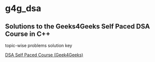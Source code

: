 # g4g_dsa

## Solutions to the Geeks4Geeks Self Paced DSA Course in C++

topic-wise problems solution key

<a href="DSA Self Paced Course (Geek4Geeks)">[DSA Self Paced Course (Geek4Geeks)](https://www.geeksforgeeks.org/courses/dsa-self-paced?itm_source=geeksforgeeks&itm_medium=main_header&itm_campaign=courses)</a>
